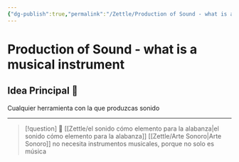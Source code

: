 ```yaml
---
{"dg-publish":true,"permalink":"/Zettle/Production of Sound - what is a musical instrument/","title":"Instrumentos Musicales","updated":"2023-12-30T18:05:38.421-05:00"}
---
```



# Production of Sound - what is a musical instrument

## Idea Principal 🧠

Cualquier herramienta con la que produzcas sonido 

- - - 
> [!question] 🔗
> [[Zettle/el sonido cómo elemento para la alabanza\|el sonido cómo elemento para la alabanza]]
> [[Zettle/Arte Sonoro\|Arte Sonoro]] no necesita instrumentos musicales, porque no solo es música
